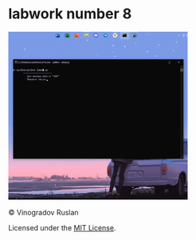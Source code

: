 # labwork number 8
![lab8.gif](labgif.gif)

© Vinogradov Ruslan

Licensed under the [MIT License](LICENSE).
